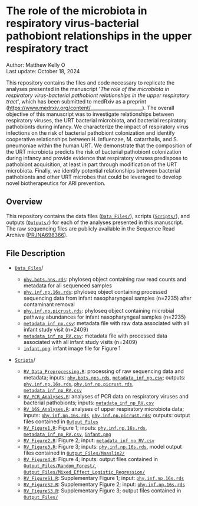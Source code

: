 # The role of the microbiota in respiratory virus-bacterial pathobiont relationships in the upper respiratory tract

Author: Matthew Kelly <a href="https://orcid.org/0000-0001-8819-2315" target="orcid.widget" rel="noopener noreferrer" style="vertical-align:top;"><img src="https://orcid.org/sites/default/files/images/orcid_16x16.png" style="width:1em;margin-right:.5em;" alt="ORCID iD icon"></a>  
Last update: October 18, 2024

This repository contains the files and code necessary to replicate the analyses presented in the manuscript '_The role of the microbiota in respiratory virus-bacterial pathobiont relationships in the upper respiratory tract_', which has been submitted to medRxiv as a preprint (https://www.medrxiv.org/content/______________________). The overall objective of this manuscript was to investigate relationships between respiratory viruses, the URT bacterial microbiota, and bacterial respiratory pathobionts during infancy. We characterize the impact of respiratory virus infections on the risk of bacterial pathobiont colonization and identify cooperative relationships between H. influenzae, M. catarrhalis, and S. pneumoniae within the human URT. We demonstrate that the composition of the URT microbiota predicts the risk of bacterial pathobiont colonization during infancy and provide evidence that respiratory viruses predispose to pathobiont acquisition, at least in part through modification of the URT microbiota. Finally, we identify potential relationships between bacterial pathobionts and other URT microbes that could be leveraged to develop novel biotherapeutics for ARI prevention.

## Overview

This repository contains the data files ([`Data_Files/`](Data_Files/)), scripts ([`Scripts/`](Scripts/)), and outputs ([`Outputs/`](Outputs/)) for each of the analyses presented in this manuscript. The raw sequencing files are publicly available in the Sequence Read Archive ([PRJNA698366](https://www.ncbi.nlm.nih.gov/sra/?term=PRJNA698366)). 

## File Description

- [`Data_Files`](Data_Files/)/

  - [`phy.bots.nps.rds`](Data_Files/phy.bots.nps.rds): phyloseq object containing raw read counts and metadata for all sequenced samples
  - [`phy.inf.np.16s.rds`](Data_Files/phy.inf.np.16s.rds): phyloseq object containing processed sequencing data from infant nasopharyngeal samples (n=2235) after contaminant removal
  - [`phy.inf.np.picrust.rds`](Data_Files/phy.inf.np.picrust.rds): phyloseq object containing microbial pathway abundances for infant nasopharyngeal samples (n=2235) 
  - [`metadata_inf_np.csv`](Data_Files/metadata_inf_np.csv): metadata file with raw data associated with all infant study visit (n=2409)
  - [`metadata_inf_np_RV.csv`](Data_Files/metadata_inf_np_RV.csv): metadata file with processed data associated with all infant study visits (n=2409)
  - [`infant.png`](Data_Files/infant.png): infant image file for Figure 1

- [`Scripts`](Scripts/)/

  - [`RV_Data_Preprocessing.R`](Scripts/RV_Data_Preprocessing.R): processing of raw sequencing data and metadata; inputs: [`phy.bots.nps.rds`](Data_Files/phy.bots.nps.rds), [`metadata_inf_np.csv`](Data_Files/metadata_inf_np.csv); outputs: [`phy.inf.np.16s.rds`](Data_Files/phy.inf.np.16s.rds), [`phy.inf.np.picrust.rds`](Data_Files/phy.inf.np.picrust.rds), [`metadata_inf_np_RV.csv`](Data_Files/metadata_inf_np_RV.csv)
  - [`RV_PCR_Analyses.R`](Scripts/RV_PCR_Analyses.R): analyses of PCR data on respiratory viruses and bacterial pathobionts; inputs: [`metadata_inf_np_RV.csv`](Data_Files/metadata_inf_np_RV.csv)
  - [`RV_16S_Analyses.R`](Scripts/RV_16S_Analyses.R): analyses of upper respiratory microbiota data; inputs: [`phy.inf.np.16s.rds`](Data_Files/phy.inf.np.16s.rds), [`phy.inf.np.picrust.rds`](Data_Files/phy.inf.np.picrust.rds); outputs: output files contained in [`Output_Files`](Output_Files/)
  - [`RV_Figure1.R`](Scripts/RV_Figure1.R): Figure 1; inputs: [`phy.inf.np.16s.rds`](Data_Files/phy.inf.np.16s.rds), [`metadata_inf_np_RV.csv`](Data_Files/metadata_inf_np_RV.csv), [`infant.png`](Data_Files/infant.png)
  - [`RV_Figure2.R`](Scripts/RV_Figure2.R): Figure 2; input: [`metadata_inf_np_RV.csv`](Data_Files/metadata_inf_np_RV.csv)
  - [`RV_Figure3.R`](Scripts/RV_Figure3.R): Figure 3; inputs: [`phy.inf.np.16s.rds`](Data_Files/phy.inf.np.16s.rds), model output files contained in [`Output_Files/Maaslin2/`](Output_Files/Maaslin2/)
  - [`RV_Figure4.R`](Scripts/RV_Figure4.R): Figure 4; inputs: output files contained in [`Output_Files/Random_Forest/`](Output_Files/Random_Forest/), [`Output_Files/Mixed_Effect_Logistic_Regression/`](Output_Files/Mixed_Effect_Logistic_Regression/)
  - [`RV_FigureS1.R`](Scripts/RV_FigureS1.R): Supplementary Figure 1; input: [`phy.inf.np.16s.rds`](Data_Files/phy.inf.np.16s.rds)
  - [`RV_FigureS2.R`](Scripts/RV_FigureS2.R): Supplementary Figure 2; input: [`phy.inf.np.16s.rds`](Data_Files/phy.inf.np.16s.rds)
  - [`RV_FigureS3.R`](Scripts/RV_FigureS3.R): Supplementary Figure 3; output files contained in [`Output_Files/`](Output_Files/)
